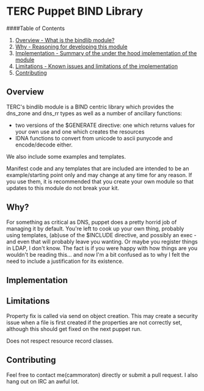 TERC Puppet BIND Library
=======

####Table of Contents

1. [Overview - What is the bindlib module?](#overview)
2. [Why - Reasoning for developing this module ](#why?)
3. [Implementation - Summary of the under the hood implementation of the module ](#implementation)
4. [Limitations - Known issues and limitations of the implementation ](#limitations)
5. [Contributing](#contributing)

Overview
--------

TERC's bindlib module is a BIND centric library which provides the dns_zone and dns_rr types as well as a number of ancillary functions:
- two versions of the $GENERATE directive:  one which returns values for your own use and one which creates the resources
- IDNA functions to convert from unicode to ascii punycode and encode/decode either.

We also include some examples and templates.

Manifest code and any templates that are included are intended to be an example/starting point only and may change at 
any time for any reason.  If you use them, it is recommended that you create your own module so that updates to 
this module do not break your kit.

Why?
--------
For something as critical as DNS, puppet does a pretty horrid job of managing it by default.  You're left to cook up your 
own thing, probably using templates, (ab)use of the $INCLUDE directive, and possibly an exec - and even that will probably
leave you wanting.  Or maybe you register things in LDAP, I don't know.  The fact is if you were happy with how things are
you wouldn't be reading this... and now I'm a bit confused as to why I felt the need to include a justification for its existence.

Implementation
--------



Limitations
--------
Property fix is called via send on object creation.  This may create a security issue when a file is first created if the properties are
not correctly set, although this should get fixed on the next puppet run.

Does not respect resource record classes.

Contributing
-------
Feel free to contact me(cammoraton) directly or submit a pull request.  I also hang out on IRC an awful lot.

